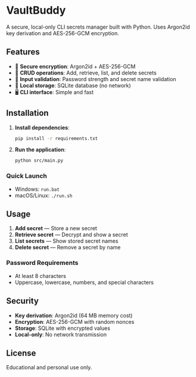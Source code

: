 # VaultBuddy

A secure, local-only CLI secrets manager built with Python. Uses Argon2id key derivation and AES-256-GCM encryption.

## Features

- 🔐 **Secure encryption**: Argon2id + AES-256-GCM
- 📝 **CRUD operations**: Add, retrieve, list, and delete secrets
- 🔎 **Input validation**: Password strength and secret name validation
- 💾 **Local storage**: SQLite database (no network)
- 🖥️ **CLI interface**: Simple and fast

## Installation

1. **Install dependencies**:
   ```bash
   pip install -r requirements.txt
   ```

2. **Run the application**:
   ```bash
   python src/main.py
   ```

### Quick Launch

- Windows: `run.bat`
- macOS/Linux: `./run.sh`

## Usage

1. **Add secret** — Store a new secret
2. **Retrieve secret** — Decrypt and show a secret
3. **List secrets** — Show stored secret names
4. **Delete secret** — Remove a secret by name

### Password Requirements

- At least 8 characters
- Uppercase, lowercase, numbers, and special characters

## Security

- **Key derivation**: Argon2id (64 MB memory cost)
- **Encryption**: AES-256-GCM with random nonces
- **Storage**: SQLite with encrypted values
- **Local-only**: No network transmission

## License

Educational and personal use only.